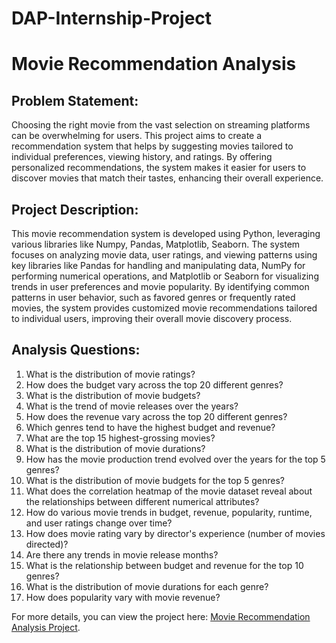 # DAP-Internship-Project
<h1> Movie Recommendation Analysis </h1>

<h2> Problem Statement:</h2>
<p>Choosing the right movie from the vast selection on streaming platforms can be overwhelming for users. This project aims to create a recommendation system that helps by suggesting movies tailored to individual preferences, viewing history, and ratings. By offering personalized recommendations, the system makes it easier for users to discover movies that match their tastes, enhancing their overall experience.</p>

<h2> Project Description:</h2>
This movie recommendation system is developed using Python, leveraging various libraries like Numpy, Pandas, Matplotlib, Seaborn. The system focuses on analyzing movie data, user ratings, and viewing patterns using key libraries like Pandas for handling and manipulating data, NumPy for performing numerical operations, and Matplotlib or Seaborn for visualizing trends in user preferences and movie popularity. By identifying common patterns in user behavior, such as favored genres or frequently rated movies, the system provides customized movie recommendations tailored to individual users, improving their overall movie discovery process.

<h2>Analysis Questions: </h2>
    <ol>
        <li>What is the distribution of movie ratings?</li>
        <li>How does the budget vary across the top 20 different genres?</li>
        <li>What is the distribution of movie budgets?</li>
        <li>What is the trend of movie releases over the years?</li>
        <li>How does the revenue vary across the top 20 different genres?</li>
        <li>Which genres tend to have the highest budget and revenue?</li>
        <li>What are the top 15 highest-grossing movies?</li>
        <li>What is the distribution of movie durations?</li>
        <li>How has the movie production trend evolved over the years for the top 5 genres?</li>
        <li>What is the distribution of movie budgets for the top 5 genres?</li>
        <li>What does the correlation heatmap of the movie dataset reveal about the relationships between different numerical attributes?</li>
        <li>How do various movie trends in budget, revenue, popularity, runtime, and user ratings change over time?</li>
        <li>How does movie rating vary by director's experience (number of movies directed)?</li>
        <li>Are there any trends in movie release months?</li>
        <li>What is the relationship between budget and revenue for the top 10 genres?</li>
        <li>What is the distribution of movie durations for each genre?</li>
        <li>How does popularity vary with movie revenue?</li>
    </ol>

  <p>For more details, you can view the project here: <a href=""C:\Users\bsrao\Desktop\Ramya\DA Internship Project\Python Project"" target="_blank">Movie Recommendation Analysis Project</a>.</p>
